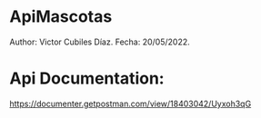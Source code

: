 # ApiMascotas

Author: Victor Cubiles Díaz.
Fecha: 20/05/2022.

# Api Documentation:

https://documenter.getpostman.com/view/18403042/Uyxoh3qG

